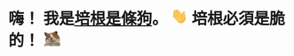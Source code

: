 <h1> <span>嗨！ 我是<a href="https://github.com/BaconIsADog">培根是條狗</a>。</span> <img src="./assets/hi.gif" width="30px" height="30px"> <span>培根必須是脆的！</span> <img src="./assets/cool-cat.gif" height="30px"></h1>
</h1>